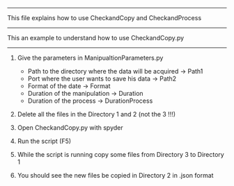 ---------------------------------------------------------------------------------

This file explains how to use CheckandCopy and CheckandProcess

---------------------------------------------------------------------------------

This an example to understand how to use CheckandCopy.py

--------------------------------------------------------------------------------

1. Give the parameters in ManipualtionParameters.py
	- Path to the directory where the data will be acquired → Path1
	- Port where the user wants to save his data → Path2
	- Format of the date → Format
	- Duration of the manipulation → Duration 
	- Duration of the process → DurationProcess
	
2. Delete all the files in the Directory 1 and 2 (not the 3 !!!)
	
3. Open CheckandCopy.py with spyder 
	
4. Run the script (F5)
	
5. While the script is running copy some files from Directory 3 to Directory 1
	
6. You should see the new files be copied in Directory 2 in .json format
	

